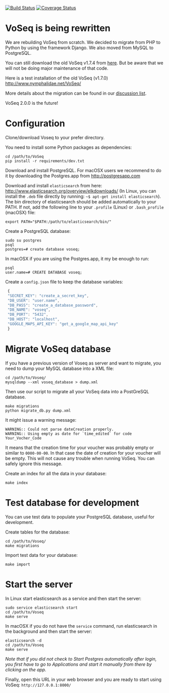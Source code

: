 [![Build Status](https://travis-ci.org/carlosp420/VoSeq.svg)](https://travis-ci.org/carlosp420/VoSeq)
[![Coverage Status](https://img.shields.io/coveralls/carlosp420/VoSeq.svg)](https://coveralls.io/r/carlosp420/VoSeq?branch=master)

# VoSeq is being rewritten
We are rebuilding VoSeq from scratch. We decided to migrate from PHP to Python
by using the framework Django. We also moved from MySQL to PostgreSQL.

You can still download the old VoSeq v1.7.4 from [here](https://github.com/carlosp420/VoSeq/releases/tag/v1.7.4).
But be aware that we will not be doing major maintenance of that code.

Here is a test installation of the old VoSeq (v1.7.0) <http://www.nymphalidae.net/VoSeq/>

More details about the migration can be found in our [discussion list](https://groups.google.com/forum/#!topic/voseq-discussion-list/wQ-E0Xcimgw).

VoSeq 2.0.0 is the future!

# Configuration
 
Clone/download Voseq to your prefer directory.

You need to install some Python packages as dependencies:

```shell
cd /path/to/VoSeq
pip install -r requirements/dev.txt
```
 
Download and install PostgreSQL. For macOSX users we recommend to do it by downloading the Postgres.app from http://postgresapp.com

Download and install `elasticsearch` from here: http://www.elasticsearch.org/overview/elkdownloads/
(In Linux, you can install the `.deb` file directly by running: ```~$ apt-get install elasticsearch```).
The bin directory of elasticsearch should be added automatically to your PATH. If not, add the following line to your `.profile` (Linux) or `.bash_profile` (macOSX) file:

```shell
export PATH="$PATH:/path/to/elasticsearch/bin/"
```
 

Create a PostgreSQL database:

```shell
sudo su postgres
psql
postgres=# create database voseq;
```
 
 In macOSX if you are using the Postgres.app, it my be enough to run:
 
 ```shell
 psql
 user.name=# CREATE DATABASE voseq;
 ```
 
Create a `config.json` file to keep the database variables:
```javascript
 {
 "SECRET_KEY": "create_a_secret_key",
 "DB_USER": "user.name",
 "DB_PASS": "create_a_database_password",
 "DB_NAME": "voseq",
 "DB_PORT": "5432",
 "DB_HOST": "localhost",
 "GOOGLE_MAPS_API_KEY": "get_a_google_map_api_key"
 }
```

# Migrate VoSeq database
If you have a previous version of Voseq as server and want to migrate, you need to dump your MySQL database into a XML file:

```shell
cd /path/to/Voseq/
mysqldump --xml voseq_database > dump.xml
```

Then use our script to migrate all your VoSeq data into a PostGreSQL database.

```shell
make migrations
python migrate_db.py dump.xml
```

It might issue a warning message:

```
WARNING:: Could not parse dateCreation properly.
WARNING:: Using empty as date for `time_edited` for code Your_Vocher_Code
```

It means that the creation time for your voucher was probably empty or similar
to `0000-00-00`. In that case the date of creation for your voucher will be
empty. This will not cause any trouble when running VoSeq. You can safely
ignore this message.

Create an index for all the data in your database:

```shell
make index
```

# Test database for development
You can use test data to populate your PostgreSQL database, useful for 
development.


Create tables for the database:

```shell
cd /path/to/Voseq/
make migrations
```

Import test data for your database:

```shell
make import
```

# Start the server
 
 In Linux start elasticsearch as a service and then start the server:
 
 ```shell
 sudo service elasticsearch start
 cd /path/to/Voseq
 make serve
 ```
 
 In macOSX if you do not have the `service` command, run elasticsearch in the background and then start the server:
 
 ```shell
 elasticsearch -d
 cd /path/to/Voseq
 make serve
 ```
*Note that if you did not check to Start Postgres automatically after login, you first have to go to Applications and start it manually from there by clicking on the app.*


Finally, open this URL in your web browser and you are ready to start using VoSeq:  `http://127.0.0.1:8000/`


